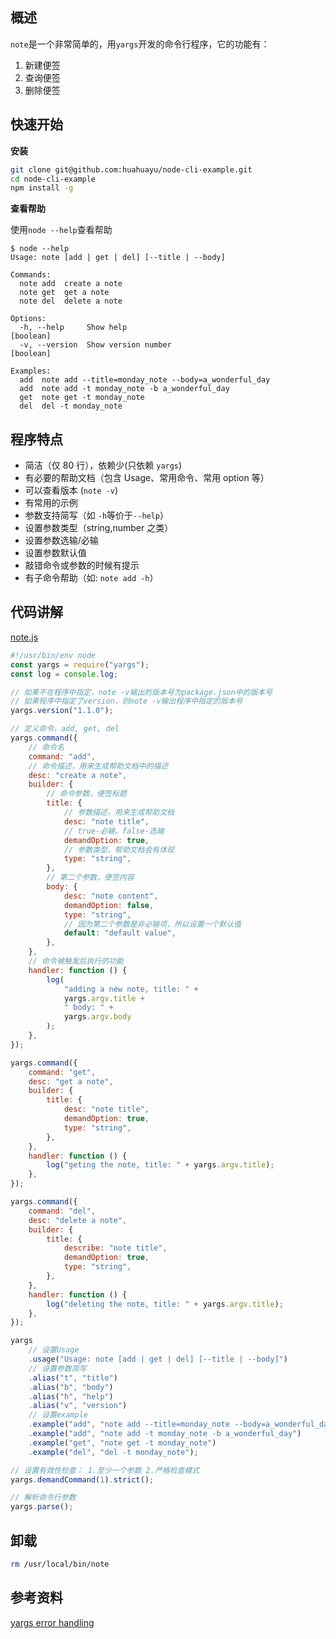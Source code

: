 [//title]: (使用node编写命令行程序，最佳实例)
[//englishtitle]: (node-yargs-cli-in-practice)
[//category]: (node,bash)
[//tags]: (node,yargs,cli,命令行程序,command)
[//createtime]: (20200507)
[//updatetime]: (20200507)

## 概述

`note`是一个非常简单的，用`yargs`开发的命令行程序，它的功能有：

1. 新建便签
1. 查询便签
1. 删除便签

## 快速开始

**安装**

```bash
git clone git@github.com:huahuayu/node-cli-example.git
cd node-cli-example
npm install -g
```

**查看帮助**

使用`node --help`查看帮助

```text
$ node --help
Usage: note [add | get | del] [--title | --body]

Commands:
  note add  create a note
  note get  get a note
  note del  delete a note

Options:
  -h, --help     Show help                                             [boolean]
  -v, --version  Show version number                                   [boolean]

Examples:
  add  note add --title=monday_note --body=a_wonderful_day
  add  note add -t monday_note -b a_wonderful_day
  get  note get -t monday_note
  del  del -t monday_note
```

## 程序特点

- 简洁（仅 80 行），依赖少(只依赖 `yargs`)
- 有必要的帮助文档（包含 Usage、常用命令、常用 option 等）
- 可以查看版本 (`note -v`)
- 有常用的示例
- 参数支持简写（如 `-h`等价于`--help`）
- 设置参数类型（string,number 之类）
- 设置参数选输/必输
- 设置参数默认值
- 敲错命令或参数的时候有提示
- 有子命令帮助（如: `note add -h`）

## 代码讲解

[note.js](https://github.com/huahuayu/node-cli-example/blob/master/note.js)

```js
#!/usr/bin/env node
const yargs = require("yargs");
const log = console.log;

// 如果不在程序中指定，note -v输出的版本号为package.json中的版本号
// 如果程序中指定了version，则note -v输出程序中指定的版本号
yargs.version("1.1.0");

// 定义命令，add, get, del
yargs.command({
    // 命令名
    command: "add",
    // 命令描述，用来生成帮助文档中的描述
    desc: "create a note",
    builder: {
        // 命令参数，便签标题
        title: {
            // 参数描述，用来生成帮助文档
            desc: "note title",
            // true-必输，false-选输
            demandOption: true,
            // 参数类型，帮助文档会有体现
            type: "string",
        },
        // 第二个参数，便签内容
        body: {
            desc: "note content",
            demandOption: false,
            type: "string",
            // 因为第二个参数是非必输项，所以设置一个默认值
            default: "default value",
        },
    },
    // 命令被触发后执行的功能
    handler: function () {
        log(
            "adding a new note, title: " +
            yargs.argv.title +
            " body: " +
            yargs.argv.body
        );
    },
});

yargs.command({
    command: "get",
    desc: "get a note",
    builder: {
        title: {
            desc: "note title",
            demandOption: true,
            type: "string",
        },
    },
    handler: function () {
        log("geting the note, title: " + yargs.argv.title);
    },
});

yargs.command({
    command: "del",
    desc: "delete a note",
    builder: {
        title: {
            describe: "note title",
            demandOption: true,
            type: "string",
        },
    },
    handler: function () {
        log("deleting the note, title: " + yargs.argv.title);
    },
});

yargs
    // 设置Usage
    .usage("Usage: note [add | get | del] [--title | --body]")
    // 设置参数简写
    .alias("t", "title")
    .alias("b", "body")
    .alias("h", "help")
    .alias("v", "version")
    // 设置example
    .example("add", "note add --title=monday_note --body=a_wonderful_day")
    .example("add", "note add -t monday_note -b a_wonderful_day")
    .example("get", "note get -t monday_note")
    .example("del", "del -t monday_note");

// 设置有效性检查： 1.至少一个参数 2.严格检查模式
yargs.demandCommand(1).strict();

// 解析命令行参数
yargs.parse();
```

## 卸载

```bash
rm /usr/local/bin/note
```

## 参考资料

[yargs error handling](https://github.com/yargs/yargs/issues/883)
